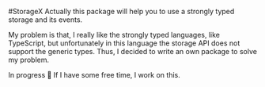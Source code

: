#StorageX
Actually this package will help you to use a strongly typed storage and its events.

My problem is that, I really like the strongly typed languages, like TypeScript,
but unfortunately in this language the storage API does not support the generic types.
Thus, I decided to write an own package to solve my problem.

In progress :pushpin:
If I have some free time, I work on this.
